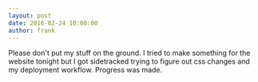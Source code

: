 ```yaml
---
layout: post
date: 2016-02-24 10:00:00
author: frank
---
```

Please don't put my stuff on the ground. I tried to make something for the website tonight but I got sidetracked trying to figure out css changes and my deployment workflow. Progress was made.